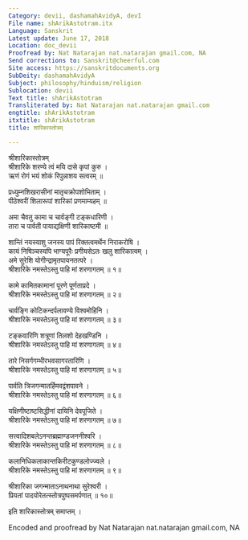 ```yaml
---
Category: devii, dashamahAvidyA, devI
File name: shArikAstotram.itx
Language: Sanskrit
Latest update: June 17, 2018
Location: doc_devii
Proofread by: Nat Natarajan nat.natarajan gmail.com, NA
Send corrections to: Sanskrit@cheerful.com
Site access: https://sanskritdocuments.org
SubDeity: dashamahAvidyA
Subject: philosophy/hinduism/religion
Sublocation: devii
Text title: shArikAstotram
Transliterated by: Nat Natarajan nat.natarajan gmail.com
engtitle: shArikAstotram
itxtitle: shArikAstotram
title: शारिकास्तोत्रम्

---
```

  
 श्रीशारिकास्तोत्रम्   
श्रीशारिके शरण्ये त्वं मयि दासे कृपां कुरु ।  
ऋणं रोगं भयं शोकं रिपुन्नाशय सत्वरम् ॥  
  
प्रध्युम्नशिखरासीनां मातृचक्रोपशोभिताम् ।  
पीठेश्वरीं शिलारूपां शारिकां प्रणमाम्यहम् ॥  
  
अमा चैवतु कामा च चार्वङ्गी टङ्कधारिणी ।  
तारा च पार्वती पायाद्यक्षिणी शारिकाष्टमी ॥  
  
शान्तिं नयस्याशु जनस्य पापं रिक्तत्वमर्थेन निराकरोषि ।  
कायं निषिञ्चस्यपि भाग्यपूरैः प्रगीयसेऽतः खलु शारिकात्वम् ।  
अमे सुरेशि योगीन्द्रामृतपायनतत्परे ।  
श्रीशारिके नमस्तेऽस्तु पाहि मां शरणागतम् ॥ १॥  
  
कामे कामितकामानां पूरणे पूर्णताप्रदे ।  
श्रीशारिके नमस्तेऽस्तु पाहि मां शरणागतम् ॥ २॥  
  
चार्वङ्गि कोटिकन्दर्पलावण्ये विश्वमोहिनि ।  
श्रीशारिके नमस्तेऽस्तु पाहि मां शरणागतम् ॥ ३॥  
  
टङ्कवारिणि शत्रूणां तिलशो देहखण्डिनि ।  
श्रीशारिके नमस्तेऽस्तु पाहि मां शरणागतम् ॥ ४॥  
  
तारे निसर्गगम्भीरभवसागरतारिणि ।  
श्रीशारिके नमस्तेऽस्तु पाहि मां शरणागतम् ॥ ५॥  
  
पार्वति त्रिजगन्मातर्हिमवद्वंशपावने ।  
श्रीशारिके नमस्तेऽस्तु पाहि मां शरणागतम् ॥ ६॥  
  
यक्षिणीष्टाष्टसिद्धीनां दायिनि देवपूजिते ।  
श्रीशारिके नमस्तेऽस्तु पाहि मां शरणागतम् ॥ ७॥  
  
सत्त्वादिशबलेऽनन्तब्रह्माण्डजननीश्वरि ।  
श्रीशारिके नमस्तेऽस्तु पाहि मां शरणागतम् ॥ ८॥  
  
कलानिधिकलाकान्तकिरीटकुण्डलोज्ज्वले ।  
श्रीशारिके नमस्तेऽस्तु पाहि मां शरणागतम् ॥ ९॥  
  
श्रीशारिका जगन्माताऽनाथनाथा सुरेश्वरी ।  
प्रियतां पादयोरेतत्स्तोत्रपुष्पसमर्पणात् ॥ १०॥  
  
इति शारिकास्तोत्रम् समाप्तम् ।  
  
  
Encoded and proofread by Nat Natarajan nat.natarajan gmail.com, NA  
  
